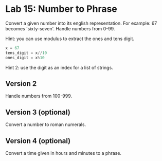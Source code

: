 # Lab 15: Number to Phrase

Convert a given number into its english representation. For example: 67 becomes 'sixty-seven'. Handle numbers from 0-99.

Hint: you can use modulus to extract the ones and tens digit.

```python
x = 67
tens_digit = x//10
ones_digit = x%10
```
Hint 2: use the digit as an index for a list of strings.

## Version 2

Handle numbers from 100-999.

## Version 3 (optional)

Convert a number to roman numerals.

## Version 4 (optional)

Convert a time given in hours and minutes to a phrase.